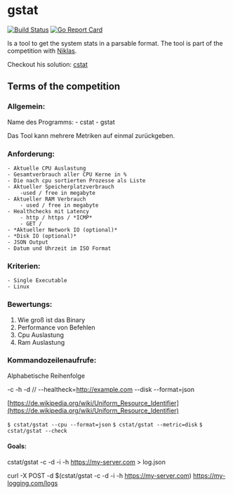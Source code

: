 # gstat

[![Build Status](https://cloud.drone.io/api/badges/hamburghammer/gstat/status.svg?ref=refs/heads/master)](https://cloud.drone.io/hamburghammer/gstat)
[![Go Report Card](https://goreportcard.com/badge/github.com/hamburghammer/gstat)](https://goreportcard.com/report/github.com/hamburghammer/gstat)

Is a tool to get the system stats in a parsable format.
The tool is part of the competition with [Niklas](https://github.com/nhh).

Checkout his solution: [cstat](https://github.com/nhh/cstat)

## Terms of the competition

### Allgemein:

Name des Programms: 
    - cstat 
    - gstat

Das Tool kann mehrere Metriken auf einmal zurückgeben.

### Anforderung:

    - Aktuelle CPU Auslastung
    - Gesamtverbrauch aller CPU Kerne in %
    - Die nach cpu sortierten Prozesse als Liste
    - Aktueller Speicherplatzverbrauch
        -used / free in megabyte
    - Aktueller RAM Verbrauch
        - used / free in megabyte
    - Healthchecks mit Latency
        - http / https / *ICMP*
        - GET /
    - *Aktueller Network IO (optional)*
    - *Disk IO (optional)*
    - JSON Output
    - Datum und Uhrzeit im ISO Format

### Kriterien:

    - Single Executable
    - Linux

### Bewertungs:

1. Wie groß ist das Binary
2. Performance von Befehlen
3. Cpu Auslastung
4. Ram Auslastung

### Kommandozeilenaufrufe:

Alphabetische Reihenfolge

-c -h -d // --healtheck=http://example.com --disk --format=json

[https://de.wikipedia.org/wiki/Uniform_Resource_Identifier](https://de.wikipedia.org/wiki/Uniform_Resource_Identifier)

`$ cstat/gstat --cpu --format=json`
`$ cstat/gstat --metric=disk`
`$ cstat/gstat --check`

#### Goals:

cstat/gstat -c -d -i -h https://my-server.com > log.json

curl -X POST -d $(cstat/gstat -c -d -i -h https://my-server.com) https://my-logging.com/logs

